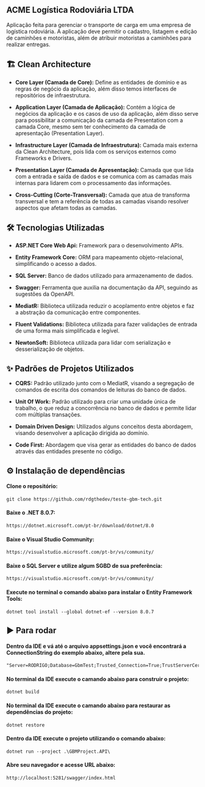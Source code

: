 
## ACME Logística Rodoviária LTDA

Aplicação feita para gerenciar o transporte de carga em uma empresa de logística rodoviária. A aplicação deve permitir o cadastro, listagem e edição de caminhões e motoristas, além de atribuir motoristas a caminhões para realizar entregas.

## 🏗️ Clean Architecture

- **Core Layer (Camada de Core):** Define as entidades de domínio e as regras de negócio da aplicação, além disso temos interfaces de repositórios de infraestrutura.

- **Application Layer (Camada de Aplicação):** Contém a lógica de negócios da aplicação e os casos de uso da aplicação, além disso serve para possibilitar a comunicação da camada de Presentation com a camada Core, mesmo sem ter conhecimento da camada de apresentação (Presentation Layer).

- **Infrastructure Layer (Camada de Infraestrutura):** Camada mais externa da Clean Architecture, pois lida com os serviços externos como Frameworks e Drivers.

- **Presentation Layer (Camada de Apresentação):** Camada que que lida com a entrada e saída de dados e se comunica com as camadas mais internas para lidarem com o processamento das informações.

- **Cross-Cutting (Corte-Transversal):** Camada que atua de transforma transversal e tem a referência de todas as camadas visando resolver aspectos que afetam todas as camadas. 

## 🛠️ Tecnologias Utilizadas 

- **ASP.NET Core Web Api:** Framework para o desenvolvimento APIs.

- **Entity Framework Core:** ORM para mapeamento objeto-relacional, simplificando o acesso a dados.

- **SQL Server:** Banco de dados utilizado para armazenamento de dados.

- **Swagger:** Ferramenta que auxilia na documentação da API, seguindo as sugestões da OpenAPI.

- **MediatR:** Biblioteca utilizada reduzir o acoplamento entre objetos e faz a abstração da comunicação entre componentes. 

- **Fluent Validations:** Biblioteca utilizada para fazer validações de entrada de uma forma mais simplificada e legível.

- **NewtonSoft:** Biblioteca utilizada para lidar com serialização e desserialização de objetos.


## ✨ Padrões de Projetos Utilizados

- **CQRS:** Padrão utilizado junto com o MediatR, visando a segregação de comandos de escrita dos comandos de leituras do banco de dados.

- **Unit Of Work:** Padrão utilizado para criar uma unidade única de trabalho, o que reduz a concorrência no banco de dados e permite lidar com múltiplas transações.

- **Domain Driven Design:** Utilizados alguns conceitos desta abordagem, visando desenvolver a aplicação dirigida ao domínio.

- **Code First:** Abordagem que visa gerar as entidades do banco de dados através das entidades presente no código.
## ⚙️ Instalação de dependências

#### Clone o repositório: 
```
git clone https://github.com/rdgthedev/teste-gbm-tech.git
```

#### Baixe o .NET 8.0.7: 
```
https://dotnet.microsoft.com/pt-br/download/dotnet/8.0
```

#### Baixe o Visual Studio Community: 
```
https://visualstudio.microsoft.com/pt-br/vs/community/
```

#### Baixe o SQL Server e utilize algum SGBD de sua preferência: 
```
https://visualstudio.microsoft.com/pt-br/vs/community/
```

#### Execute no terminal o comando abaixo para instalar o Entity Framework Tools: 
```
dotnet tool install --global dotnet-ef --version 8.0.7
```

## ▶️ Para rodar


#### Dentro da IDE e vá até o arquivo appsettings.json e você encontrará a ConnectionString do exemplo abaixo, altere pela sua. 
```
"Server=RODRIGO;Database=GbmTest;Trusted_Connection=True;TrustServerCertificate=true;"
```

#### No terminal da IDE execute o camando abaixo para construir o projeto: 
```
dotnet build
```

#### No terminal da IDE execute o camando abaixo para restaurar as dependências do projeto: 
```
dotnet restore
```

#### Dentro da IDE execute o projeto utilizando o comando abaixo: 
```
dotnet run --project .\GBMProject.API\
```

#### Abre seu navegador e acesse URL abaixo:
```
http://localhost:5281/swagger/index.html
```
